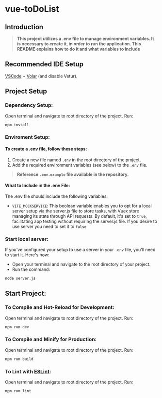 # vue-toDoList

## Introduction
 > **This project utilizes a .env file to manage environment variables. It is necessary to create it, in order to run the application. This README explains how to do it and what variables to include**

## Recommended IDE Setup

[VSCode](https://code.visualstudio.com/) + [Volar](https://marketplace.visualstudio.com/items?itemName=Vue.volar) (and disable Vetur).

## Project Setup

### Dependency Setup:

Open terminal and navigate to root directory of the project. Run:
```sh
npm install
```

### Enviroment Setup:   
#### To create a .env file, follow these steps:
1. Create a new file named `.env` in the root directory of the project.
2. Add the required environment variables (see below) to the `.env` file.

> **Reference `.env.example` file available in the repository.**

#### What to Include in the .env File:
The .env file should include the following variables:

- `VITE_MOCKSERVICE`: This boolean variable enables you to opt for a local server setup via the server.js file to store tasks, with Vuex store managing its state through API requests. By default, it's set to `true`, facilitating app testing without requiring the server.js file. If you desire to use server you need to set it to `false`

### Start local server:


If you've configured your setup to use a server in your `.env` file, you'll need to start it. Here's how:

- Open your terminal and navigate to the root directory of your project.
- Run the command: 

```sh
node server.js
```

## Start Project:

### To Compile and Hot-Reload for Development:

Open terminal and navigate to root directory of the project. Run:

```sh
npm run dev
```

### To Compile and Minify for Production:

Open terminal and navigate to root directory of the project. Run:

```sh
npm run build
```

### To Lint with [ESLint](https://eslint.org/):

Open terminal and navigate to root directory of the project. Run:

```sh
npm run lint
```
